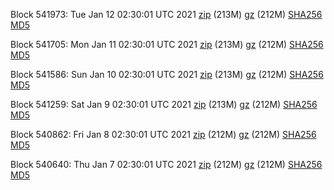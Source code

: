 Block 541973: Tue Jan 12 02:30:01 UTC 2021 [zip](https://files.01coin.io/mainnet/2021-01-12/bootstrap.dat.zip) (213M) [gz](https://files.01coin.io/mainnet/2021-01-12/bootstrap.dat.tar.gz) (212M) [SHA256](https://files.01coin.io/mainnet/2021-01-12/sha256.txt) [MD5](https://files.01coin.io/mainnet/2021-01-12/md5.txt)

Block 541705: Mon Jan 11 02:30:01 UTC 2021 [zip](https://files.01coin.io/mainnet/2021-01-11/bootstrap.dat.zip) (213M) [gz](https://files.01coin.io/mainnet/2021-01-11/bootstrap.dat.tar.gz) (212M) [SHA256](https://files.01coin.io/mainnet/2021-01-11/sha256.txt) [MD5](https://files.01coin.io/mainnet/2021-01-11/md5.txt)

Block 541586: Sun Jan 10 02:30:01 UTC 2021 [zip](https://files.01coin.io/mainnet/2021-01-10/bootstrap.dat.zip) (213M) [gz](https://files.01coin.io/mainnet/2021-01-10/bootstrap.dat.tar.gz) (212M) [SHA256](https://files.01coin.io/mainnet/2021-01-10/sha256.txt) [MD5](https://files.01coin.io/mainnet/2021-01-10/md5.txt)

Block 541259: Sat Jan  9 02:30:01 UTC 2021 [zip](https://files.01coin.io/mainnet/2021-01-09/bootstrap.dat.zip) (213M) [gz](https://files.01coin.io/mainnet/2021-01-09/bootstrap.dat.tar.gz) (212M) [SHA256](https://files.01coin.io/mainnet/2021-01-09/sha256.txt) [MD5](https://files.01coin.io/mainnet/2021-01-09/md5.txt)

Block 540862: Fri Jan  8 02:30:01 UTC 2021 [zip](https://files.01coin.io/mainnet/2021-01-08/bootstrap.dat.zip) (212M) [gz](https://files.01coin.io/mainnet/2021-01-08/bootstrap.dat.tar.gz) (212M) [SHA256](https://files.01coin.io/mainnet/2021-01-08/sha256.txt) [MD5](https://files.01coin.io/mainnet/2021-01-08/md5.txt)

Block 540640: Thu Jan  7 02:30:01 UTC 2021 [zip](https://files.01coin.io/mainnet/2021-01-07/bootstrap.dat.zip) (212M) [gz](https://files.01coin.io/mainnet/2021-01-07/bootstrap.dat.tar.gz) (212M) [SHA256](https://files.01coin.io/mainnet/2021-01-07/sha256.txt) [MD5](https://files.01coin.io/mainnet/2021-01-07/md5.txt)
